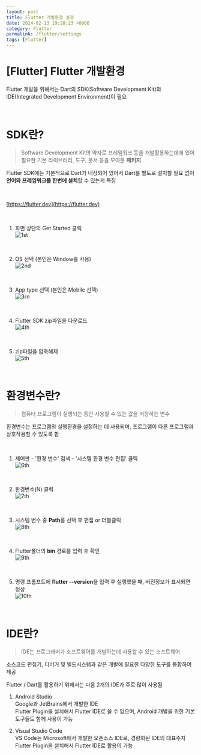 ```yaml
---
layout: post
title: Flutter 개발환경 설정
date: 2024-02-13 19:20:23 +0900
category: Flutter
permalink: /flutter/settings
tags: [Flutter]
---
```


# [Flutter] Flutter 개발환경

Flutter 개발을 위해서는 Dart의 SDK(Software Development Kit)와 IDE(Integrated Development Environment)이 필요

<br>

# SDK란?

> Software Development Kit의 약자로 프레임워크 등을 개발활용하는데에 있어 필요한 기본 라이브러리, 도구, 문서 등을 모아둔 **패키지**

Flutter SDK에는 기본적으로 Dart가 내장되어 있어서 Dart를 별도로 설치할 필요 없이 **언어와 프레임워크를 한번에 설치**할 수 있는게 특징

<br>

[https://flutter.dev](https://flutter.dev)

<br>

1. 화면 상단의 Get Started 클릭  
   ![1st](/assets/img/1st.png)

<br>

2. OS 선택 (본인은 Window를 사용)  
   ![2nd](/assets/img/2nd.png)

<br>

3. App type 선택 (본인은 Mobile 선택)  
   ![3rn](/assets/img/3rd.png)

<br>

4. Flutter SDK zip파일을 다운로드  
   ![4th](/assets/img/4th.png)

<br>

5. zip파일을 압축해제  
   ![5th](/assets/img/5th.png)

<br>

# 환경변수란?

> 컴퓨터 프로그램이 실행되는 동안 사용할 수 있는 값을 저장하는 변수

환경변수는 프로그램의 실행환경을 설정하는 데 사용되며, 프로그램이 다른 프로그램과 상호작용할 수 있도록 함

<br>

1. 제어판 - '환경 변수' 검색 - '시스템 환경 변수 편집' 클릭  
   ![6th](/assets/img/6th.png)

<br>

2. 환경변수(N) 클릭  
   ![7th](/assets/img/7th.png)

<br>

3. 시스템 변수 중 **Path**를 선택 후 편집 or 더블클릭  
   ![8th](/assets/img/8th.png)

<br>

4. Flutter폴더의 **bin** 경로를 입력 후 확인  
   ![9th](/assets/img/9th.png)

<br>

5. 명령 프롬프트에 **flutter --version**을 입력 후 실행했을 때, 버전정보가 표시되면 정상  
   ![10th](/assets/img/10th.png)

<br>

# IDE란?

> IDE는 프로그래머가 소프트웨어를 개발하는데 사용할 수 있는 소프트웨어

소스코드 편집기, 디버거 및 빌드시스템과 같은 개발에 필요한 다양한 도구를 통합하여 제공

Flutter / Dart를 활용하기 위해서는 다음 2개의 IDE가 주로 많이 사용됨

1. Android Studio  
   Google과 JetBrains에서 개발한 IDE  
   Flutter Plugin을 설치해서 Flutter IDE로 쓸 수 있으며, Android 개발을 위한 기본 도구들도 함께 사용이 가능

2. Visual Studio Code  
   VS Code는 Microsoft에서 개발한 오픈소스 IDE로, 경량화된 IDE의 대표주자  
   Flutter Plugin을 설치해서 Flutter IDE로 활용이 가능
   <br>
